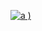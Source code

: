 [
![a](https://user-images.githubusercontent.com/52860492/62226899-d922d500-b3b2-11e9-96ec-d5c96c06924b.png)
)
](https://newsmania.club/?p=22)

